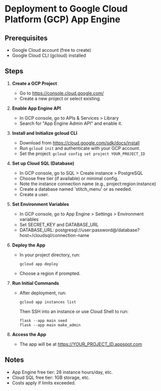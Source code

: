 # Deployment to Google Cloud Platform (GCP) App Engine

## Prerequisites

- Google Cloud account (free to create)
- Google Cloud CLI (gcloud) installed

## Steps

1. **Create a GCP Project**

   - Go to https://console.cloud.google.com/
   - Create a new project or select existing.

2. **Enable App Engine API**

   - In GCP console, go to APIs & Services > Library
   - Search for "App Engine Admin API" and enable it.

3. **Install and Initialize gcloud CLI**

   - Download from https://cloud.google.com/sdk/docs/install
   - Run `gcloud init` and authenticate with your GCP account.
   - Set the project: `gcloud config set project YOUR_PROJECT_ID`

4. **Set up Cloud SQL (Database)**

   - In GCP console, go to SQL > Create instance > PostgreSQL
   - Choose free tier (if available) or minimal config.
   - Note the instance connection name (e.g., project:region:instance)
   - Create a database named 'stitch_menu' or as needed.
   - Create a user.

5. **Set Environment Variables**

   - In GCP console, go to App Engine > Settings > Environment variables
   - Set SECRET_KEY and DATABASE_URL
   - DATABASE_URL: postgresql://user:password@/database?host=/cloudsql/connection-name

6. **Deploy the App**

   - In your project directory, run:
     ```
     gcloud app deploy
     ```
   - Choose a region if prompted.

7. **Run Initial Commands**

   - After deployment, run:
     ```
     gcloud app instances list
     ```
     Then SSH into an instance or use Cloud Shell to run:
     ```
     flask --app main seed
     flask --app main make_admin
     ```

8. **Access the App**

   - The app will be at https://YOUR_PROJECT_ID.appspot.com

## Notes

- App Engine free tier: 28 instance hours/day, etc.
- Cloud SQL free tier: 1GB storage, etc.
- Costs apply if limits exceeded.
